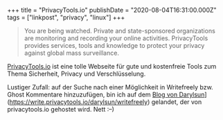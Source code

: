 +++
title = "PrivacyTools.io"
publishDate = "2020-08-04T16:31:00.000Z"
tags = ["linkpost", "privacy", "linux"]
+++

> You are being watched. Private and state-sponsored organizations are monitoring and recording your online activities. PrivacyTools provides services, tools and knowledge to protect your privacy against global mass surveillance.

[PrivacyTools.io](https://privacytools.io) ist eine tolle Webseite für gute und kostenfreie Tools zum Thema Sicherheit, Privacy und Verschlüsselung.

Lustiger Zufall: auf der Suche nach einer Möglichkeit in Writefreely bzw. Ghost Kommentare hinzuzufügen, bin ich auf dem [Blog von Darylsun](https://write.privacytools.io/darylsun/writefreely)](https://write.privacytools.io/darylsun/writefreely) gelandet, der von privacytools.io gehostet wird. Nett :–)
